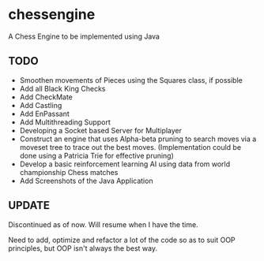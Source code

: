 # chessengine
A Chess Engine to be implemented using Java

## TODO
* Smoothen movements of Pieces using the Squares class, if possible
* Add all Black King Checks
* Add CheckMate
* Add Castling
* Add EnPassant
* Add Multithreading Support
* Developing a Socket based Server for Multiplayer
* Construct an engine that uses Alpha-beta pruning to search moves via a moveset tree to trace out the best moves.
(Implementation could be done using a Patricia Trie for effective pruning)
* Develop a basic reinforcement learning AI using data from world championship Chess matches 
* Add Screenshots of the Java Application

## UPDATE

Discontinued as of now. Will resume when I have the time.

Need to add, optimize and refactor a lot of the code so as to suit OOP principles, but OOP isn't always the best way.

